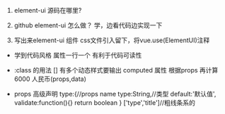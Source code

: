 1. element-ui 源码在哪里?
2. github element-ui 
   怎么做？ 学，边看代码边实现一下

3. 写出来element-ui 组件
   css文件引入留下，将vue.use(ElementUI)注释
   
- 学到代码风格
  属性一行一个 有利于代码可读性

- :class 的用法 [] 有多个动态样式要输出 
   computed 属性  根据props 再计算
   6000 人民币(props,data)

- props 高级声明
    type:{//props name
        type:String,//类型
        default:'默认值',
        validate:function(){} return boolean
    }
    ['type','title']//粗线条系的